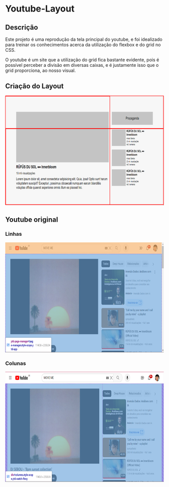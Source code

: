 # Youtube-Layout

## Descrição
Este projeto é uma reprodução da tela principal do youtube, e foi idealizado para treinar os conhecimentos acerca da utilização 
do flexbox e do grid no CSS. 

O youtube é um site que a utilização do grid fica bastante evidente, pois é possível perceber a divisão em diversas caixas,
e é justamente isso que o grid proporciona, ao nosso visual.

## Criação do Layout


<img src="./src/design/design-youtube.png" width="900px" height="350px">

## Youtube original

### Linhas

<img src="./src/design/youtube-linhas.png" width="900px" height="350px">

### Colunas

<img src="./src/design/youtube-colunas.png" width="900px" height="350px">


